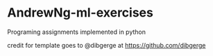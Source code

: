 # AndrewNg-ml-exercises
Programing assignments implemented in python

credit for template goes to @dibgerge at https://github.com/dibgerge
